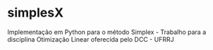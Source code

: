 # simplesX
Implementação em Python para o método Simplex - Trabalho para a disciplina Otimização Linear oferecida pelo DCC - UFRRJ
